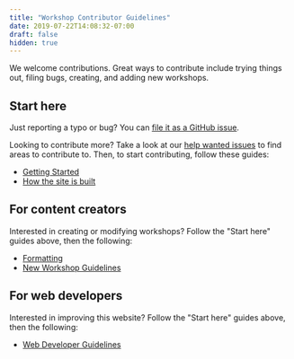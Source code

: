 ```yaml
---
title: "Workshop Contributor Guidelines"
date: 2019-07-22T14:08:32-07:00
draft: false
hidden: true
---
```


We welcome contributions. Great ways to contribute include trying things out, filing bugs, creating, and adding new workshops.

## Start here
Just reporting a typo or bug? You can <a target="_blank" href="https://github.com/NuevoFoundation/workshops/issues">file it as a GitHub issue</a>.

Looking to contribute more? Take a look at our <a target="_blank" href="https://github.com/NuevoFoundation/workshops/labels/help%20wanted">help wanted issues</a> to find areas to contribute to. Then, to start contributing, follow these guides:
  - [Getting Started](getting-started/)
  - [How the site is built](site-architecture/)

## For content creators
Interested in creating or modifying workshops? Follow the "Start here" guides above, then the following:
  - [Formatting](formatting/)
  - [New Workshop Guidelines](new-workshops/)

## For web developers
Interested in improving this website? Follow the "Start here" guides above, then the following:
  - [Web Developer Guidelines](web-developer/)

